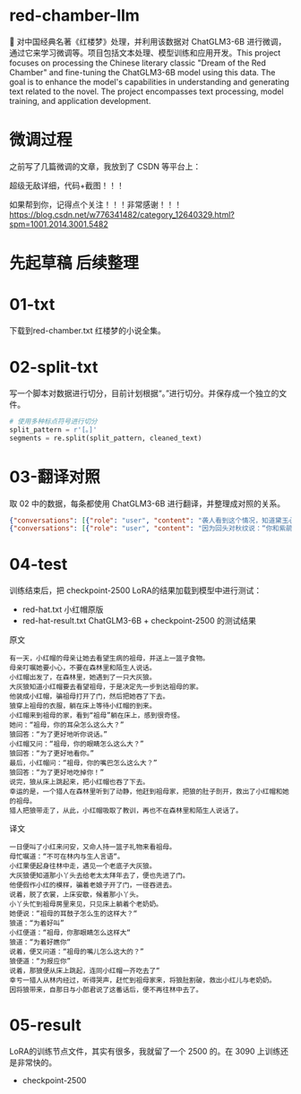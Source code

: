 # red-chamber-llm
🚧 对中国经典名著《红楼梦》处理，并利用该数据对 ChatGLM3-6B 进行微调，通过它来学习微调等。项目包括文本处理、模型训练和应用开发。This project focuses on processing the Chinese literary classic "Dream of the Red Chamber" and fine-tuning the ChatGLM3-6B model using this data. The goal is to enhance the model's capabilities in understanding and generating text related to the novel. The project encompasses text processing, model training, and application development.

# 微调过程
之前写了几篇微调的文章，我放到了 CSDN 等平台上：

超级无敌详细，代码+截图！！！

如果帮到你，记得点个关注！！！非常感谢！！！
https://blog.csdn.net/w776341482/category_12640329.html?spm=1001.2014.3001.5482


# 先起草稿 后续整理


# 01-txt
下载到red-chamber.txt 红楼梦的小说全集。


# 02-split-txt
写一个脚本对数据进行切分，目前计划根据“。”进行切分。并保存成一个独立的文件。
```python
# 使用多种标点符号进行切分
split_pattern = r'[。]'
segments = re.split(split_pattern, cleaned_text)
```

# 03-翻译对照
取 02 中的数据，每条都使用 ChatGLM3-6B 进行翻译，并整理成对照的关系。


```json lines
{"conversations": [{"role": "user", "content": "袭人看到这个情况，知道黛玉心里很困惑，就像宝玉一样。于是她对紫鹃说：“黛玉刚才病了，我让秋纹妹妹扶她回去休息一下。”"}, {"role": "assistant", "content": "袭人见了这样，知道黛玉此时心中迷惑，和宝玉一样，因悄和紫鹃说道：“姑娘才好了，我叫秋纹妹妹同着你搀回姑娘，歇歇去罢"}]}
{"conversations": [{"role": "user", "content": "因为回头对秋纹说：“你和紫鹃姐姐送林姑娘去吧，你不能乱说话哦。”"}, {"role": "assistant", "content": "”因回头向秋纹道：“你和紫鹃姐姐送林姑娘去罢，你可别混说话"}]}
```

# 04-test
训练结束后，把 checkpoint-2500 LoRA的结果加载到模型中进行测试：

- red-hat.txt 小红帽原版
- red-hat-result.txt ChatGLM3-6B + checkpoint-2500 的测试结果


原文
```
有一天，小红帽的母亲让她去看望生病的祖母，并送上一篮子食物。
母亲叮嘱她要小心，不要在森林里和陌生人说话。
小红帽出发了，在森林里，她遇到了一只大灰狼。
大灰狼知道小红帽要去看望祖母，于是决定先一步到达祖母的家。
他装成小红帽，骗祖母打开了门，然后把她吞了下去。
狼穿上祖母的衣服，躺在床上等待小红帽的到来。
小红帽来到祖母的家，看到“祖母”躺在床上，感到很奇怪。
她问：“祖母，你的耳朵怎么这么大？”
狼回答：“为了更好地听你说话。”
小红帽又问：“祖母，你的眼睛怎么这么大？”
狼回答：“为了更好地看你。”
最后，小红帽问：“祖母，你的嘴巴怎么这么大？”
狼回答：“为了更好地吃掉你！”
说完，狼从床上跳起来，把小红帽也吞了下去。
幸运的是，一个猎人在森林里听到了动静，他赶到祖母家，把狼的肚子剖开，救出了小红帽和她的祖母。
猎人把狼带走了，从此，小红帽吸取了教训，再也不在森林里和陌生人说话了。

```

译文
```
一日便叫了小红来问安，又命人持一篮子礼物来看祖母。
母忙嘱道：“不可在林内与生人言语“。
小红果便起身往林中走，遇见一个老底子大灰狼。
大灰狼便知道那小丫头去给老太太拜年去了，便也先进了门。
他便假作小红的模样，骗着老娘子开了门，一径吞进去。
说着，脱了衣裳，上床安歇，候着那小丫头。
小丫头忙到祖母房里来见，只见床上躺着个老奶奶。
她便说：“祖母的耳鼓子怎么生的这样大？“
狼道：“为着好叫”
小红便道：“祖母，你那眼睛怎么这样大“
狼道：“为着好瞧你“
说着，便又问道：“祖母的嘴儿怎么这大的？”
狼便道：“为报应你”
说着，那狼便从床上跳起，连同小红帽一齐吃去了“
幸亏一猎人从林内经过，听得哭声，赶忙到祖母家来，将狼肚割破，救出小红儿与老奶奶。
因将狼带来，自那日与小郎君说了这番话后，便不再往林中去了。
```

# 05-result
LoRA的训练节点文件，其实有很多，我就留了一个 2500 的。在 3090 上训练还是非常快的。

- checkpoint-2500

